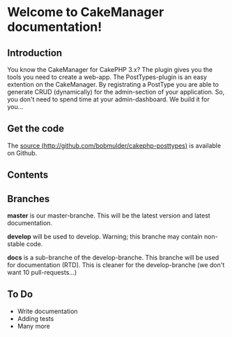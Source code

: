 Welcome to CakeManager documentation!
=====================================

Introduction
-----------------
You know the CakeManager for CakePHP 3.x? The plugin gives you the tools you need to create a web-app.
The PostTypes-plugin is an easy extention on the CakeManager. By registrating a PostType you are able to generate CRUD (dynamically) for the admin-section of your application. So, you don't need to spend time at your admin-dashboard. We build it for you...

Get the code
-------------
The [source (http://github.com/bobmulder/cakephp-posttypes)](http://github.com/bobmulder/cakephp-posttypes) is available on Github.

Contents
--------

Branches
--------

**master** is our master-branche. This will be the latest version and latest documentation.

**develop** will be used to develop. Warning; this branche may contain non-stable code.

**docs** is a sub-branche of the develop-branche. This branche will be used for documentation (RTD). This is cleaner for the develop-branche (we don't want 10 pull-requests...)

To Do
-----
- Write documentation
- Adding tests
- Many more